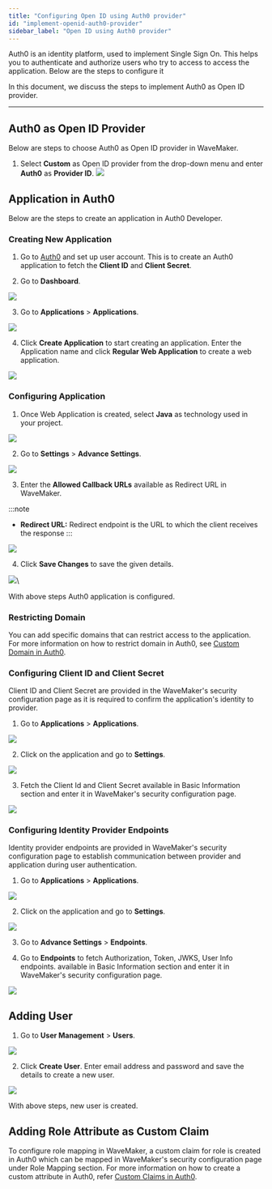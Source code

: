 ```yaml
---
title: "Configuring Open ID using Auth0 provider"
id: "implement-openid-auth0-provider"
sidebar_label: "Open ID using Auth0 provider"
---
```


Auth0 is an identity platform, used to implement Single Sign On. This helps you to authenticate and authorize users who try to access to access the application. Below are the steps to configure it

In this document, we discuss the steps to implement Auth0 as Open ID provider.

---

## Auth0 as Open ID Provider

Below are steps to choose Auth0 as Open ID provider in WaveMaker.

1. Select **Custom** as Open ID provider from the drop-down menu and enter **Auth0** as **Provider ID**.
[![](/learn/assets/wm-auth0-config.png)](/learn/assets/wm-auth0-config.png)

## Application in Auth0

Below are the steps to create an application in Auth0 Developer.

### Creating New Application

1. Go to [Auth0](https://auth0.com/) and set up user account. This is to create an Auth0 application to fetch the **Client ID** and **Client Secret**.

2. Go to **Dashboard**.

[![](/learn/assets/auth0-dashboard.png)](/learn/assets/auth0-dashboard.png)

3. Go to **Applications** > **Applications**.

[![](/learn/assets/auth0-applications-applications.png)](/learn/assets/auth0-applications-applications.png)

4. Click **Create Application** to start creating an application. Enter the Application name and click **Regular Web Application** to create a web application.

[![](/learn/assets/create-applications-confirm.png)](/learn/assets/create-applications-confirm.png)

### Configuring Application

1. Once Web Application is created, select **Java** as technology used in your project.

[![](/learn/assets/auth0-application-technology.png)](/learn/assets/auth0-application-technology.png)

2. Go to **Settings** > **Advance Settings**.

[![](/learn/assets/auth0-application-advancesettings.png)](/learn/assets/auth0-application-advancesettings.png)

3. Enter the **Allowed Callback URLs** available as Redirect URL in WaveMaker.

:::note
- **Redirect URL:** Redirect endpoint is the URL to which the client receives the response
:::

[![](/learn/assets/auth0-redirectURL.png)](/learn/assets/auth0-redirectURL.png)

4. Click **Save Changes** to save the given details.

[![](/learn/assets/auth0-application-savechanges.png)](/learn/assets/auth0-application-savechanges.png)\

With above steps Auth0 application is configured.

### Restricting Domain

You can add specific domains that can restrict access to the application. For more information on how to restrict domain in Auth0, see [Custom Domain in Auth0](https://auth0.com/docs/customize/custom-domains).

### Configuring Client ID and Client Secret

Client ID and Client Secret are provided in the WaveMaker's security configuration page as it is required to confirm the application's identity to provider.

1. Go to **Applications** > **Applications**.

[![](/learn/assets/auth0-applications-applications.png)](/learn/assets/auth0-applications-applications.png)

2. Click on the application and go to **Settings**.

[![](/learn/assets/auth0-settings.png)](/learn/assets/auth0-settings.png)

3. Fetch the Client Id and Client Secret available in Basic Information section and enter it in WaveMaker's security configuration page.

[![](/learn/assets/auth0-client-details.png)](/learn/assets/auth0-client-details.png)

### Configuring Identity Provider Endpoints

Identity provider endpoints are provided in WaveMaker's security configuration page to establish communication between provider and application during user authentication.

1. Go to **Applications** > **Applications**.

[![](/learn/assets/auth0-applications-applications.png)](/learn/assets/auth0-applications-applications.png)

2. Click on the application and go to **Settings**.

[![](/learn/assets/auth0-settings.png)](/learn/assets/auth0-settings.png)

3. Go to **Advance Settings** > **Endpoints**.

4. Go to  **Endpoints** to fetch Authorization, Token, JWKS, User Info endpoints. available in Basic Information section and enter it in WaveMaker's security configuration page.

[![](/learn/assets/auth0-endpoints.png)](/learn/assets/auth0-endpoints.png)

## Adding User

1. Go to **User Management** > **Users**.

[![](/learn/assets/auth0-users.png)](/learn/assets/auth0-users.png)

2. Click **Create User**. Enter email address and password and save the details to create a new user.

[![](/learn/assets/auth0-create-user.png)](/learn/assets/auth0-create-user.png)

With above steps, new user is created.

## Adding Role Attribute as Custom Claim

To configure role mapping in WaveMaker, a custom claim for role is created in Auth0 which can be mapped in WaveMaker's security configuration page under Role Mapping section. For more information on how to create a custom attribute in Auth0, refer [Custom Claims in Auth0](https://auth0.com/docs/secure/tokens/json-web-tokens/create-custom-claims).
